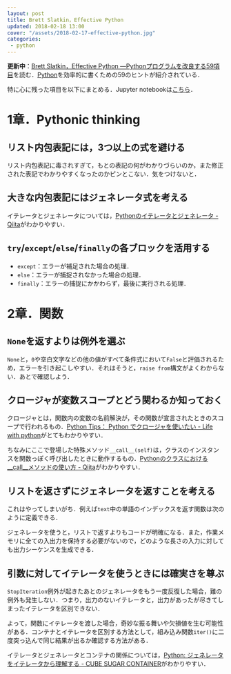 ```yaml
---
layout: post
title: Brett Slatkin，Effective Python
updated: 2018-02-18 13:00
cover: "/assets/2018-02-17-effective-python.jpg"
categories:
 - python
---
```


<i class="fa fa-spinner"></i> **更新中**：[Brett Slatkin，Effective Python ―Pythonプログラムを改良する59項目](http://amzn.asia/gDvdj6b)を読む．[Python](https://www.python.org/)を効率的に書くための59のヒントが紹介されている．

特に心に残った項目を以下にまとめる．Jupyter notebookは[こちら](https://github.com/haltaro/effective-python)．

# 1章．Pythonic thinking

## リスト内包表記には，3つ以上の式を避ける

<script src="https://gist.github.com/haltaro/64f7a37df260ad506cb9be4d7b0ad106.js"></script>

リスト内包表記に毒されすぎて，もとの表記の何がわかりづらいのか，また修正された表記でわかりやすくなったのかピンとこない．気をつけないと．

## 大きな内包表記にはジェネレータ式を考える

<script src="https://gist.github.com/haltaro/9284d0b7762c8d24b0cabf09af1723ef.js"></script>

イテレータとジェネレータについては，[Pythonのイテレータとジェネレータ - Qiita](https://qiita.com/tomotaka_ito/items/35f3eb108f587022fa09)がわかりやすい．

## `try`/`except`/`else`/`finally`の各ブロックを活用する

- `except`：エラーが補足された場合の処理．
- `else`：エラーが捕捉されなかった場合の処理．
- `finally`：エラーの捕捉にかかわらず，最後に実行される処理．

# 2章．関数

## `None`を返すよりは例外を選ぶ

<script src="https://gist.github.com/haltaro/7444e23cfc581fb1f2cb5dc8c8744503.js"></script>

`None`と，`0`や空白文字などの他の値がすべて条件式において`False`と評価されるため，エラーを引き起こしやすい．それはそうと，`raise from`構文がよくわからない．あとで確認しよう．

## クロージャが変数スコープとどう関わるか知っておく

クロージャとは，関数内の変数の名前解決が，その関数が宣言されたときのスコープで行われるもの．[Python Tips： Python でクロージャを使いたい - Life with python](https://www.lifewithpython.com/2014/09/python-use-closures.html)がとてもわかりやすい．

ちなみにここで登場した特殊メソッド`__call__(self)`は，クラスのインスタンスを関数っぽく呼び出したときに動作するもの．[Pythonのクラスにおける__call__メソッドの使い方 - Qiita](https://qiita.com/kyo-bad/items/439d8cc3a0424c45214a)がわかりやすい．

## リストを返さずにジェネレータを返すことを考える

これはやってしまいがち．例えば`text`中の単語のインデックスを返す関数は次のように定義できる．

<script src="https://gist.github.com/haltaro/f029b65d87b604c8e3996ab9b5633eb6.js"></script>

ジェネレータを使うと，リストで返すよりもコードが明確になる．また，作業メモリに全ての入出力を保持する必要がないので，どのような長さの入力に対しても出力シーケンスを生成できる．

## 引数に対してイテレータを使うときには確実さを尊ぶ

`StopIteration`例外が起きたあとのジェネレータをもう一度反復した場合，難の例外も発生しない．つまり，出力のないイテレータと，出力があったが尽きてしまったイテレータを区別できない．

よって，関数にイテレータを渡した場合，奇妙な振る舞いや欠損値を生む可能性がある．コンテナとイテレータを区別する方法として，組み込み関数`iter()`に二度突っ込んで同じ結果が出るか確認する方法がある．

<script src="https://gist.github.com/haltaro/7a9ee7ed87ec7e13276083f814d91968.js"></script>

イテレータとジェネレータとコンテナの関係については，[Python: ジェネレータをイテレータから理解する - CUBE SUGAR CONTAINER](http://blog.amedama.jp/entry/2017/11/23/213233)がわかりやすい．
